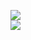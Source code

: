 [![](https://img.shields.io/badge/Made%20With-Github%20Spray-lightgrey.svg?style=for-the-badge&logo=github)](https://github.com/Annihil/github-spray#9225)  
[![](https://i.imgur.com/2DrTn0Z.gif)](https://github.com/Annihil/github-spray)